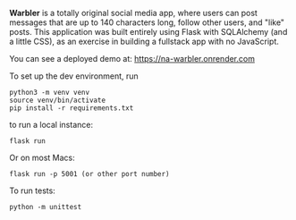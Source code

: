 **Warbler** is a totally original social media app, where users can post messages that are up to 140 characters long, follow other users, and "like" posts. This application was built entirely using Flask with SQLAlchemy (and a little CSS), as an exercise in building a fullstack app with no JavaScript.

You can see a deployed demo at:
https://na-warbler.onrender.com

To set up the dev environment, run
```
python3 -m venv venv
source venv/bin/activate
pip install -r requirements.txt
```

to run a local instance:
```
flask run
```
Or on most Macs:
```
flask run -p 5001 (or other port number)
```

To run tests:
```
python -m unittest
```
